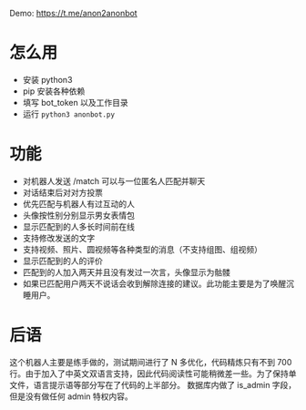 Demo: https://t.me/anon2anonbot
# 怎么用
- 安装 python3
- pip 安装各种依赖
- 填写 bot_token 以及工作目录
- 运行 `python3 anonbot.py`
# 功能
- 对机器人发送 /match 可以与一位匿名人匹配并聊天
- 对话结束后对对方投票
- 优先匹配与机器人有过互动的人
- 头像按性别分别显示男女表情包
- 显示匹配到的人多长时间前在线
- 支持修改发送的文字
- 支持视频、照片、圆视频等各种类型的消息（不支持组图、组视频）
- 显示匹配到的人的评价
- 匹配到的人加入两天并且没有发过一次言，头像显示为骷髅
- 如果已匹配用户两天不说话会收到解除连接的建议。此功能主要是为了唤醒沉睡用户。
# 后语
这个机器人主要是练手做的，测试期间进行了 N 多优化，代码精炼只有不到 700 行。由于加入了中英文双语言支持，因此代码阅读性可能稍微差一些。为了保持单文件，语言提示语等部分写在了代码的上半部分。 数据库内做了 is_admin 字段，但是没有做任何 admin 特权内容。
